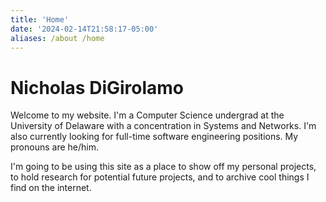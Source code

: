 ```yaml
---
title: 'Home'
date: '2024-02-14T21:58:17-05:00'
aliases: /about /home
---
```


# Nicholas DiGirolamo

Welcome to my website. I'm a Computer Science undergrad at the
University of Delaware with a concentration in Systems and Networks.
I'm also currently looking for full-time software engineering positions. My
pronouns are he/him.

I'm going to be using this site as a place to show off my personal projects,
to hold research for potential future projects, and to archive cool things I
find on the internet.

